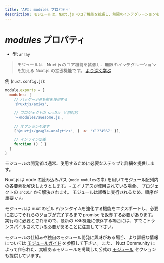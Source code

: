 ```yaml
---
title: 'API: modules プロパティ'
description: モジュールは、Nuxt.js のコア機能を拡張し、無限のインテグレーションを加える Nuxt.js の拡張機能です。
---
```


# *modules* プロパティ

- 型: `Array`

> モジュールは、Nuxt.js のコア機能を拡張し、無限のインテグレーションを加える Nuxt.js の拡張機能です。  [より深く学ぶ](/guide/modules)

例 (`nuxt.config.js`):

```js
module.exports = {
  modules: [
    // パッケージの名前を使用する
    '@nuxtjs/axios',

    // プロジェクトの srcDir と相対的
    '~/modules/awesome.js',

    // オプションを渡す
    ['@nuxtjs/google-analytics', { ua: 'X1234567' }],

    // インライン定義
    function () { }
  ]
}
```
モジュールの開発者は通常、使用するために必要なステップと詳細を提供します。

Nuxt.js は node の読み込みパス (`node_modules`の中) を用いてモジュール配列内の各要素を解決しようとします。`~` エイリアスが使用されている場合、
プロジェクトの `srcDir` から解決されます。
モジュールは順番に実行されるため、順序が重要です。

モジュールは nuxt のビルド/ランタイムを強化する機能をエクスポートし、必要に応じてそれらのジョブが完了するまで promise を返却する必要があります。
実行時に必要とされるので、最新の ES6機能に依存する場合には、すでにトランスパイルされている必要があることに注意して下さい。

モジュールの仕組みや独自のモジュール開発に興味がある場合、より詳細な情報については [モジュールガイド](/guide/modules) を参照して下さい。
また、 Nuxt Community によって作られた、実績あるモジュールを掲載した公式の  [モジュール](https://github.com/nuxt-community/awesome-nuxt#modules) セクションも提供しています。

